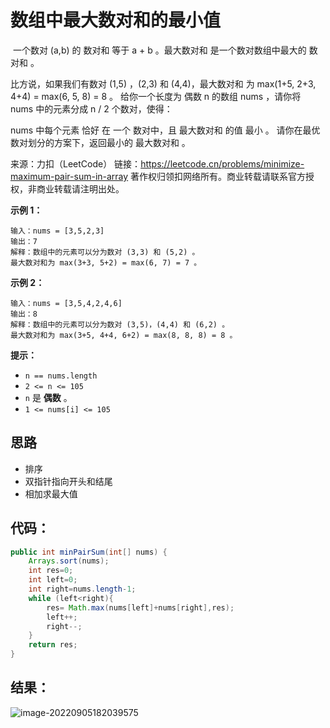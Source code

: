 # 数组中最大数对和的最小值

​	一个数对 (a,b) 的 数对和 等于 a + b 。最大数对和 是一个数对数组中最大的 数对和 。

比方说，如果我们有数对 (1,5) ，(2,3) 和 (4,4)，最大数对和 为 max(1+5, 2+3, 4+4) = max(6, 5, 8) = 8 。
给你一个长度为 偶数 n 的数组 nums ，请你将 nums 中的元素分成 n / 2 个数对，使得：

nums 中每个元素 恰好 在 一个 数对中，且
最大数对和 的值 最小 。
请你在最优数对划分的方案下，返回最小的 最大数对和 。

来源：力扣（LeetCode）
链接：https://leetcode.cn/problems/minimize-maximum-pair-sum-in-array
著作权归领扣网络所有。商业转载请联系官方授权，非商业转载请注明出处。

<!--more-->

**示例 1：**

```
输入：nums = [3,5,2,3]
输出：7
解释：数组中的元素可以分为数对 (3,3) 和 (5,2) 。
最大数对和为 max(3+3, 5+2) = max(6, 7) = 7 。
```

**示例 2：**

```
输入：nums = [3,5,4,2,4,6]
输出：8
解释：数组中的元素可以分为数对 (3,5)，(4,4) 和 (6,2) 。
最大数对和为 max(3+5, 4+4, 6+2) = max(8, 8, 8) = 8 。
```

 

**提示：**

- `n == nums.length`
- `2 <= n <= 105`
- `n` 是 **偶数** 。
- `1 <= nums[i] <= 105`

## 思路

- 排序
- 双指针指向开头和结尾
- 相加求最大值

## 代码：

```java
public int minPairSum(int[] nums) {
    Arrays.sort(nums);
    int res=0;
    int left=0;
    int right=nums.length-1;
    while (left<right){
        res= Math.max(nums[left]+nums[right],res);
        left++;
        right--;
    }
    return res;
}
```

## 结果：

![image-20220905182039575](https://misteryliu.oss-cn-beijing.aliyuncs.com/imageimage-20220905182039575.png)